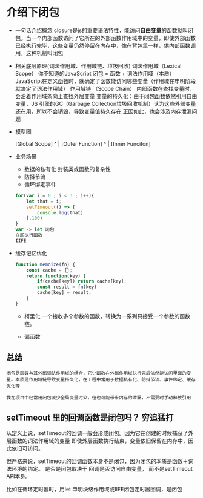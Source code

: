 # 介绍下闭包

- 一句话介绍概念
    closure是js的重要语法特性，能访问**自由变量**的函数就叫闭包。当一个内部函数访问了它所在的外部函数作用域中的变量，即使外部函数已经执行完毕，这些变量仍然停留在内存中，像在背包里一样，供内部函数调用，这种机制叫闭包

    
- 相关底层原理(词法作用域、作用域链、垃圾回收)
    词法作用域（Lexical Scope）
    你不知道的JavaScript 闭包 = 函数 + 词法作用域（本质）
    JavaScript在定义函数时，就确定了函数能访问哪些变量（作用域在申明阶段就决定了词法作用域）
    作用域链 （Scope Chain） 内部函数在查找变量时，会沿着作用域条向上查找外层变量
    变量的持久化：由于闭包函数依然引用自由变量，JS 引擎的GC（Garbage Collection垃圾回收机制）认为这些外部变量还在用，所以不会销毁，导致变量值持久存在,正因如此，也会涉及内存泄漏问题
       
- 模型图

    [Global Scope]
        ^
        |
    [Outer Function]
        ^
        |
    [Inner Funciton]

- 业务场景

    - 数据的私有化 
        封装类或函数的复杂性
    - 防抖节流
    - 循环绑定事件
    ```js
    for(var i = 0 ; i < 3 ; i++){
        let that = i;
        setTimeout(() => {
            console.log(that)
        },100)
    }
    var -> let 闭包
    立即执行函数
    IIFE
    ```
- 缓存记忆优化
    ```js
    function memoize(fn) {
        const cache = {};
        return function(key) {
            if(cache[key]) return cache[key];
            const result = fn(key)
            cache[key] = result;
        }
    }
    ```
    - 柯里化
    一个接收多个参数的函数，转换为一系列只接受一个参数的函数链。
    
    - 偏函数

## 总结
    闭包是函数与其外部词法作用域的组合，它让函数在外部作用域执行完后依然能访问里面的变量。本质是作用域链导致变量持久化，在工程中常用于数据私有化、防抖节流、事件绑定、缓存优化等

    我在项目中经常用闭包减少全局变量污染，但也可能带来内存的泄漏，不需要时手动释放引用


## setTimeout 里的回调函数是闭包吗？ 穷追猛打
从定义上说，setTimeout的回调一般会形成闭包。因为它在创建的时候捕获了外层函数的词法作用域的变量
即使外层函数执行结束，变量依旧保留在内存中，因此依旧可访问。

但严格来说，setTimeout的回调函数本身不是闭包，因为闭包的本质是函数＋词法环境的绑定。
是否是闭包取决于 回调是否访问自由变量， 而不是setTimeout API本身。

比如在循环定时器时，用let 申明块级作用域或IIFE闭包定时器回调，是闭包